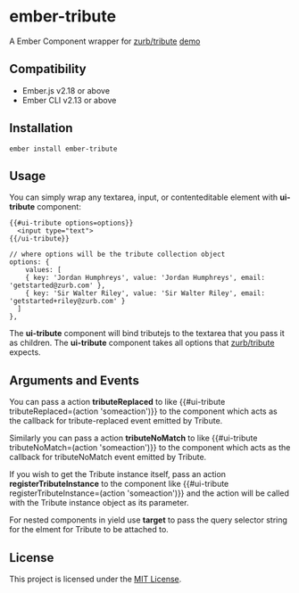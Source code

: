 ember-tribute
==============================================================================

A Ember Component wrapper for [zurb/tribute](https://github.com/zurb/tribute)
[demo](https://malayalirobz.github.io/ember-tribute/docs/demos)


Compatibility
------------------------------------------------------------------------------

* Ember.js v2.18 or above
* Ember CLI v2.13 or above


Installation
------------------------------------------------------------------------------

```
ember install ember-tribute
```


Usage
------------------------------------------------------------------------------

You can simply wrap any textarea, input, or contenteditable element with **ui-tribute** component:

```
{{#ui-tribute options=options}}
  <input type="text">
{{/ui-tribute}}

// where options will be the tribute collection object
options: {
    values: [
    { key: 'Jordan Humphreys', value: 'Jordan Humphreys', email: 'getstarted@zurb.com' },
    { key: 'Sir Walter Riley', value: 'Sir Walter Riley', email: 'getstarted+riley@zurb.com' }
  ]
},
```

The **ui-tribute**  component will bind tributejs to the textarea that you pass it as children.
The **ui-tribute**  component takes all options that [zurb/tribute](https://github.com/zurb/tribute) expects. 


Arguments and Events
--------------------------------------------------------------------------------
You can pass a action **tributeReplaced** to  like {{#ui-tribute tributeReplaced=(action 'someaction')}} to the component which acts as the callback for tribute-replaced event emitted by Tribute.

Similarly you can pass a action **tributeNoMatch** to  like {{#ui-tribute tributeNoMatch=(action 'someaction')}} to the component which acts as the callback for tributeNoMatch event emitted by Tribute.

If you wish to get the Tribute instance itself, pass an action **registerTributeInstance** to the component like {{#ui-tribute registerTributeInstance=(action 'someaction')}} and the action will be called with the Tribute instance object as its parameter.

For nested components in yield use **target** to pass the query selector string for the elment for Tribute to be attached to. 

License
------------------------------------------------------------------------------

This project is licensed under the [MIT License](LICENSE.md).

